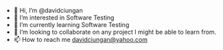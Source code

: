 - 👋 Hi, I’m @davidciungan
- 👀 I’m interested in Software Testing
- 🌱 I’m currently learning Software Testing
- 💞️ I’m looking to collaborate on any project I might be able to learn from.
- 📫 How to reach me davidciungan@yahoo.com

<!---
davidciungan/davidciungan is a ✨ special ✨ repository because its `README.md` (this file) appears on your GitHub profile.
You can click the Preview link to take a look at your changes.
--->
